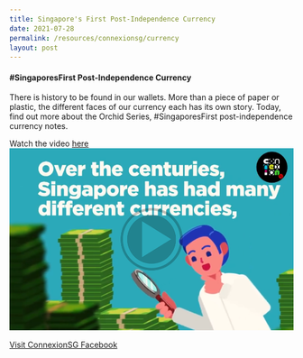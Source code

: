 ```yaml
---
title: Singapore's First Post-Independence Currency
date: 2021-07-28
permalink: /resources/connexionsg/currency
layout: post
---
```



#### #SingaporesFirst Post-Independence Currency

There is history to be found in our wallets. More than a piece of paper or plastic, the different faces of our currency each has its own story. Today, find out more about the Orchid Series, #SingaporesFirst post-independence currency notes.

Watch the video <a href="https://www.facebook.com/ConnexionSG/videos/371453167685367" target="_blank">here</a>
<a href="https://www.facebook.com/ConnexionSG/videos/371453167685367" target="_blank"><img src="/images/Capturecard21.png" ></a>


<a href="https://www.facebook.com/ConnexionSG" target="_blank">Visit ConnexionSG Facebook</a>